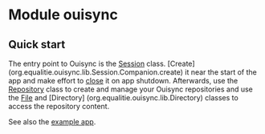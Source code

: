 # Module ouisync

## Quick start

The entry point to Ouisync is the [Session](org.equalitie.ouisync.lib.Session) class. [Create]
(org.equalitie.ouisync.lib.Session.Companion.create) it near the start of the app and make effort
to [close](org.equalitie.ouisync.lib.Session.close) it on app shutdown. Afterwards, use the
[Repository](org.equalitie.ouisync.lib.Repository) class to create and manage your Ouisync
repositories and use the [File](org.equalitie.ouisync.lib.File) and [Directory]
(org.equalitie.ouisync.lib.Directory) classes to access the repository content.

See also the [example app](https://github.com/equalitie/ouisync/tree/master/bindings/kotlin/example).
